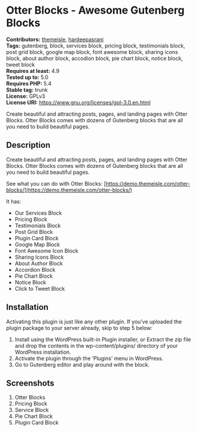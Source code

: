 # Otter Blocks - Awesome Gutenberg Blocks #
**Contributors:** [themeisle](https://profiles.wordpress.org/themeisle), [hardeepasrani](https://profiles.wordpress.org/hardeepasrani)  
**Tags:** gutenberg, block, services block, pricing block, testimonials block, post grid block, google map block, font awesome block, sharing icons block, about author block, accodion block, pie chart block, notice block, tweet block  
**Requires at least:** 4.9    
**Tested up to:** 5.0    
**Requires PHP:** 5.4    
**Stable tag:** trunk  
**License:** GPLv3    
**License URI:** https://www.gnu.org/licenses/gpl-3.0.en.html    

Create beautiful and attracting posts, pages, and landing pages with Otter Blocks. Otter Blocks comes with dozens of Gutenberg blocks that are all you need to build beautiful pages.

## Description ##

Create beautiful and attracting posts, pages, and landing pages with Otter Blocks. Otter Blocks comes with dozens of Gutenberg blocks that are all you need to build beautiful pages.

See what you can do with Otter Blocks: [https://demo.themeisle.com/otter-blocks/](https://demo.themeisle.com/otter-blocks/)

It has:

- Our Services Block
- Pricing Block
- Testimonials Block
- Post Grid Block
- Plugin Card Block
- Google Map Block
- Font Awesome Icon Block
- Sharing Icons Block
- About Author Block
- Accordion Block
- Pie Chart Block
- Notice Block
- Click to Tweet Block

## Installation ##
Activating this plugin is just like any other plugin. If you’ve uploaded the plugin package to your server already, skip to step 5 below:

1. Install using the WordPress built-in Plugin installer, or Extract the zip file and drop the contents in the wp-content/plugins/ directory of your WordPress installation.
2. Activate the plugin through the ‘Plugins’ menu in WordPress.
3. Go to Gutenberg editor and play around with the block.

## Screenshots ##

1. Otter Blocks
2. Pricing Block
3. Service Block
4. Pie Chart Block
5. Plugin Card Block